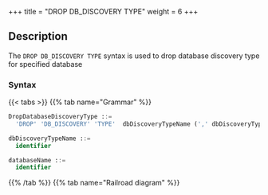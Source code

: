 +++
title = "DROP DB_DISCOVERY TYPE"
weight = 6
+++

## Description

The `DROP DB_DISCOVERY TYPE` syntax is used to drop database discovery type for specified database

### Syntax

{{< tabs >}}
{{% tab name="Grammar" %}}
```sql
DropDatabaseDiscoveryType ::=
  'DROP' 'DB_DISCOVERY' 'TYPE'  dbDiscoveryTypeName (',' dbDiscoveryTypeName)*  ('FROM' databaseName)?

dbDiscoveryTypeName ::=
  identifier

databaseName ::=
  identifier
```
{{% /tab %}}
{{% tab name="Railroad diagram" %}}
<iframe frameborder="0" name="diagram" id="diagram" width="100%" height="100%"></iframe>
{{% /tab %}}
{{< /tabs >}}

### Supplement

- When `databaseName` is not specified, the default is the currently used `DATABASE`. If `DATABASE` is not used, No database selected will be prompted.

- `dbDiscoveryTypeName` obtain through [SHOW DB_DISCOVERY TYPE](/en/reference/distsql/syntax/rql/rule-query/db-discovery/show-db-discovery-type/) syntax query.

### Example

- Drop mutiple database discovery type for specified database

```sql
DROP DB_DISCOVERY TYPE group_0_mysql_mgr, group_1_mysql_mgr FROM test1;
```

- Drop single database discovery type for current database

```sql
DROP DB_DISCOVERY TYPE group_0_mysql_mgr, group_1_mysql_mgr;
```

### Reserved word

`DROP`, `DB_DISCOVERY`, `TYPE`, `FROM`

### Related links

- [Reserved word](/en/reference/distsql/syntax/reserved-word/)
